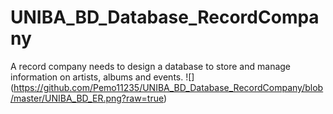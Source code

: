 # UNIBA_BD_Database_RecordCompany
A record company needs to design a database to store and manage information on artists, albums and events.
![] (https://github.com/Pemo11235/UNIBA_BD_Database_RecordCompany/blob/master/UNIBA_BD_ER.png?raw=true)
